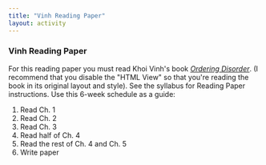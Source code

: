 ```yaml
---
title: "Vinh Reading Paper"
layout: activity
---
```

### Vinh Reading Paper

For this reading paper you must read Khoi Vinh's book [*Ordering Disorder*][vinh]. (I recommend that you disable the "HTML View" so that you're reading the book in its original layout and style). See the syllabus for Reading Paper instructions. Use this 6-week schedule as a guide:

1. Read Ch. 1
2. Read Ch. 2
3. Read Ch. 3
4. Read half of Ch. 4
5. Read the rest of Ch. 4 and Ch. 5
6. Write paper

[vinh]: http://0-proquest.safaribooksonline.com.library.cedarville.edu/9780321713711

